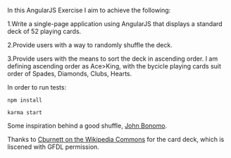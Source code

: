In this AngularJS Exercise I aim to achieve the following:

1.Write a single-page application using AngularJS that displays a standard deck of 52 playing cards.

2.Provide users with a way to randomly shuffle the deck.

3.Provide users with the means to sort the deck in ascending order. I am defining ascending order as Ace>King, with the bycicle playing cards suit order of Spades, Diamonds, Clubs, Hearts.


In order to run tests:

    npm install 
    
    karma start


Some inspiration behind a good shuffle, [John Bonomo](https://open.kattis.com/contests/ecna15practice/problems/shuffling).

Thanks to [Cburnett on the Wikipedia Commons](https://en.wikipedia.org/wiki/User:Cburnett/GFDL_images/Playing_cards) for the card deck, which is liscened with GFDL permission.
